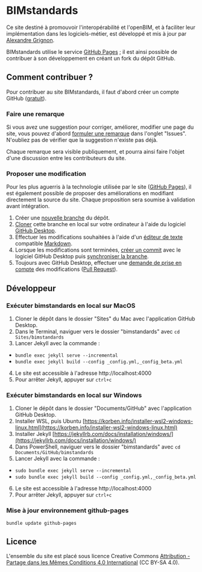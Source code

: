 # BIMstandards

Ce site destiné à promouvoir l'interopérabilité et l'openBIM, et à faciliter leur implémentation dans les logiciels-métier, est développé et mis à jour par [Alexandre Grignon](https://fr.linkedin.com/in/alexandregrignon).

BIMstandards utilise le service [GitHub Pages](https://pages.github.com) ; il est ainsi possible de contribuer à son développement en créant un fork du dépôt GitHub.

## Comment contribuer ?

Pour contribuer au site BIMstandards, il faut d'abord créer un compte GitHub ([gratuit](https://github.com/join)).

### Faire une remarque

Si vous avez une suggestion pour corriger, améliorer, modifier une page du site, vous pouvez d'abord [formuler une remarque](https://github.com/bimstandards/bimstandards/issues/new) dans l'onglet "Issues". N'oubliez pas de vérifier que la suggestion n'existe pas déjà.

Chaque remarque sera visible publiquement, et pourra ainsi faire l'objet d'une discussion entre les contributeurs du site.

### Proposer une modification

Pour les plus aguerris à la technologie utilisée par le site ([GitHub Pages](https://pages.github.com)), il est également possible de proposer des améliorations en modifiant directement la source du site. Chaque proposition sera soumise à validation avant intégration.

1. Créer une [nouvelle branche](https://github.com/bimstandards/bimstandards#fork-destination-box) du dépôt.
2. [Cloner](https://help.github.com/desktop/guides/contributing/cloning-a-repository-from-github-desktop/) cette branche en local sur votre ordinateur à l'aide du logiciel [GitHub Desktop](https://desktop.github.com).
3. Effectuer les modifications souhaitées à l'aide d'un [éditeur de texte](https://atom.io) compatible [Markdown](https://guides.github.com/features/mastering-markdown/).
4. Lorsque les modifications sont terminées, [créer un commit](https://help.github.com/desktop/guides/contributing/committing-and-reviewing-changes-to-your-project/) avec le logiciel GitHub Desktop puis [synchroniser la branche](https://help.github.com/desktop/guides/contributing/syncing-your-branch/).
5. Toujours avec GitHub Desktop, effectuer une [demande de prise en compte](https://help.github.com/desktop/guides/contributing/sending-a-pull-request/) des modifications ([Pull Request](https://github.com/bimstandards/bimstandards/pulls)).

## Développeur

### Exécuter bimstandards en local sur MacOS

1. Cloner le dépôt dans le dossier "Sites" du Mac avec l'application GitHub Desktop.
2. Dans le Terminal, naviguer vers le dossier "bimstandards" avec `cd Sites/bimstandards`
3. Lancer Jekyll avec la commande :
  - `bundle exec jekyll serve --incremental`
  - `bundle exec jekyll build --config _config.yml,_config_beta.yml`
4. Le site est accessible à l'adresse http://localhost:4000
5. Pour arrêter Jekyll, appuyer sur `ctrl+c`

### Exécuter bimstandards en local sur Windows

1. Cloner le dépôt dans le dossier "Documents/GitHub" avec l'application GitHub Desktop.
2. Installer WSL, puis Ubuntu [https://korben.info/installer-wsl2-windows-linux.html](https://korben.info/installer-wsl2-windows-linux.html)
3. Installer Jekyll [https://jekyllrb.com/docs/installation/windows/](https://jekyllrb.com/docs/installation/windows/)
4. Dans PowerShell, naviguer vers le dossier "bimstandards" avec `cd Documents/GitHub/bimstandards`
5. Lancer Jekyll avec la commande :
  - `sudo bundle exec jekyll serve --incremental`
  - `sudo bundle exec jekyll build --config _config.yml,_config_beta.yml`
6. Le site est accessible à l'adresse http://localhost:4000
7. Pour arrêter Jekyll, appuyer sur `ctrl+c`

### Mise à jour environnement github-pages

`bundle update github-pages`

## Licence

L'ensemble du site est placé sous licence Creative Commons [Attribution - Partage dans les Mêmes Conditions 4.0 International](http://creativecommons.org/licenses/by-sa/4.0/deed.fr) (CC BY-SA 4.0).
